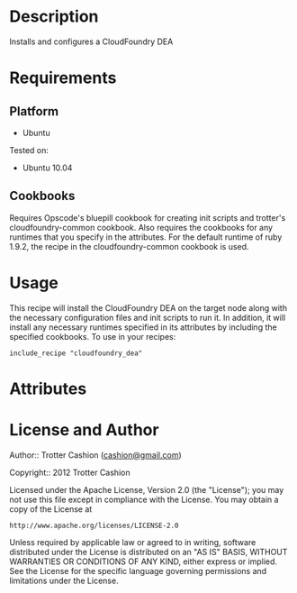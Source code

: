 Description
===========

Installs and configures a CloudFoundry DEA

Requirements
============

Platform
--------

* Ubuntu

Tested on:

* Ubuntu 10.04

Cookbooks
---------

Requires Opscode's bluepill cookbook for creating init scripts and
trotter's cloudfoundry-common cookbook. Also requires the cookbooks for
any runtimes that you specify in the attributes. For the default runtime
of ruby 1.9.2, the recipe in the cloudfoundry-common cookbook is used.

Usage
=====

This recipe will install the CloudFoundry DEA on the target node along
with the necessary configuration files and init scripts to run it. In
addition, it will install any necessary runtimes specified in its
attributes by including the specified cookbooks. To use in your recipes:

    include_recipe "cloudfoundry_dea"

Attributes
==========

License and Author
==================

Author:: Trotter Cashion (<cashion@gmail.com>)

Copyright:: 2012 Trotter Cashion

Licensed under the Apache License, Version 2.0 (the "License");
you may not use this file except in compliance with the License.
You may obtain a copy of the License at

    http://www.apache.org/licenses/LICENSE-2.0

Unless required by applicable law or agreed to in writing, software
distributed under the License is distributed on an "AS IS" BASIS,
WITHOUT WARRANTIES OR CONDITIONS OF ANY KIND, either express or implied.
See the License for the specific language governing permissions and
limitations under the License.
